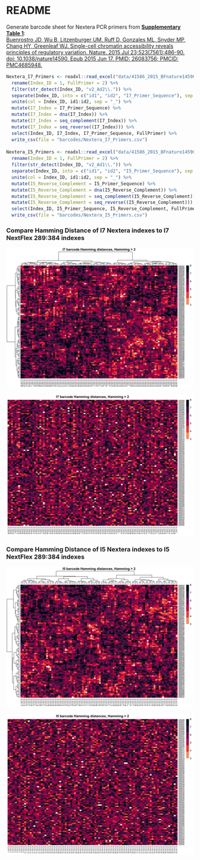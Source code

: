 README
================

Generate barcode sheet for Nextera PCR primers from **[Supplementary
Table
1](https://static-content.springer.com/esm/art%3A10.1038%2Fnature14590/MediaObjects/41586_2015_BFnature14590_MOESM36_ESM.xlsx)**:  
[Buenrostro JD, Wu B, Litzenburger UM, Ruff D, Gonzales ML, Snyder MP,
Chang HY, Greenleaf WJ. Single-cell chromatin accessibility reveals
principles of regulatory variation. Nature. 2015 Jul
23;523(7561):486-90. doi: 10.1038/nature14590. Epub 2015 Jun 17. PMID:
26083756; PMCID: PMC4685948.](https://pubmed.ncbi.nlm.nih.gov/26083756/)

``` r
Nextera_I7_Primers <- readxl::read_excel("data/41586_2015_BFnature14590_MOESM36_ESM.xlsx") %>% 
  rename(Index_ID = 1, FullPrimer = 2) %>%
  filter(str_detect(Index_ID, "v2_Ad2\\.")) %>%
  separate(Index_ID, into = c("id1", "id2", "I7_Primer_Sequence"), sep = "_", remove = FALSE) %>%
  unite(col = Index_ID, id1:id2, sep = "_") %>%
  mutate(I7_Index = I7_Primer_Sequence) %>%
  mutate(I7_Index = dna(I7_Index)) %>%
  mutate(I7_Index = seq_complement(I7_Index)) %>%
  mutate(I7_Index = seq_reverse((I7_Index))) %>%
  select(Index_ID, I7_Index, I7_Primer_Sequence, FullPrimer) %>%
  write_csv(file = "barcodes/Nextera_I7_Primers.csv")

Nextera_I5_Primers <- readxl::read_excel("data/41586_2015_BFnature14590_MOESM36_ESM.xlsx") %>% 
  rename(Index_ID = 1, FullPrimer = 2) %>%
  filter(str_detect(Index_ID, "v2_Ad1\\.")) %>%
  separate(Index_ID, into = c("id1", "id2", "I5_Primer_Sequence"), sep = "_", remove = FALSE) %>%
  unite(col = Index_ID, id1:id2, sep = "_") %>%
  mutate(I5_Reverse_Complement = I5_Primer_Sequence) %>%
  mutate(I5_Reverse_Complement = dna(I5_Reverse_Complement)) %>%
  mutate(I5_Reverse_Complement = seq_complement(I5_Reverse_Complement)) %>%
  mutate(I5_Reverse_Complement = seq_reverse((I5_Reverse_Complement))) %>%
  select(Index_ID, I5_Primer_Sequence, I5_Reverse_Complement, FullPrimer) %>%
  write_csv(file = "barcodes/Nextera_I5_Primers.csv")
```

### Compare Hamming Distance of I7 Nextera indexes to I7 NextFlex 289:384 indexes

![I7 hamming distance &gt; 2](plots/i7_hamming_greater2.png)

![I7 hamming distance &gt; 2](plots/i7_hamming_greater2_unclustered.png)

### Compare Hamming Distance of I5 Nextera indexes to I5 NextFlex 289:384 indexes

![I5 hamming distance &gt; 2](plots/i5_hamming_greater2.png)

![I5 hamming distance &gt; 2](plots/i5_hamming_greater2_unclustered.png)
